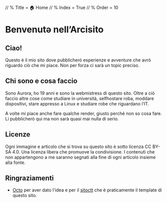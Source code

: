 // % Title = 🏠 Home
// % Index = True
// % Order = 10

# Benvenutə nell’Arcisito

## Ciao!

Questo è il mio sito dove pubblicherò esperienze e avventure che avrò riguardo ciò che mi piace. Non per forza ci sarà un topic preciso.

## Chi sono e cosa faccio

Sono Aurora, ho 19 anni e sono la webmistress di questo sito. Oltre a ciò faccio altre cose come studiare in università, selfhostare roba, moddare dispositivi, stare appresso a Linux e studiare robe che riguardano l’IT.

A volte mi piace anche fare qualche render, giusto perché non so cosa fare. Li pubblicherò qui ma non sarà quasi mai nulla di serio.

## Licenze

Ogni immagine e articolo che si trova su questo sito è sotto licenza CC BY-SA 4.0. Una licenza libera che promuove la condivisione. I contenuti che non appartengono a me saranno segnati alla fine di ogni articolo insieme alla fonte.

## Ringraziamenti

* [Octo](https://mastodon.uno/@octo) per aver dato l'idea e per il [sitoctt](https://gitlab.com/octtspacc/sitoctt) che è praticamente il template di questo sito.
